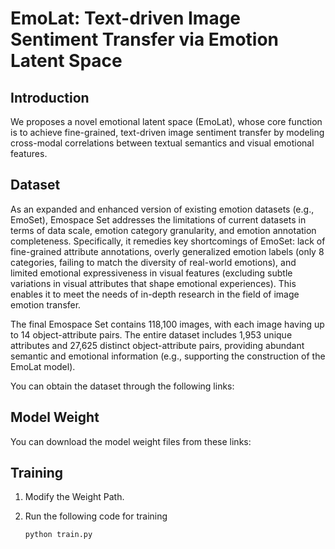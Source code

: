 # EmoLat: Text-driven Image Sentiment Transfer via Emotion Latent Space

## Introduction
We proposes a novel emotional latent space (EmoLat), whose core function is to achieve fine-grained, text-driven image sentiment transfer by modeling cross-modal correlations between textual semantics and visual emotional features.

## Dataset

As an expanded and enhanced version of existing emotion datasets (e.g., EmoSet), Emospace Set addresses the limitations of current datasets in terms of data scale, emotion category granularity, and emotion annotation completeness. Specifically, it remedies key shortcomings of EmoSet: lack of fine-grained attribute annotations, overly generalized emotion labels (only 8 categories, failing to match the diversity of real-world emotions), and limited emotional expressiveness in visual features (excluding subtle variations in visual attributes that shape emotional experiences). This enables it to meet the needs of in-depth research in the field of image emotion transfer.

The final Emospace Set contains 118,100 images, with each image having up to 14 object-attribute pairs. The entire dataset includes 1,953 unique attributes and 27,625 distinct object-attribute pairs, providing abundant semantic and emotional information (e.g., supporting the construction of the EmoLat model).

You can obtain the dataset through the following links:

## Model Weight

You can download the model weight files from these links:


## Training

1. Modify the Weight Path.

2. Run the following code for training

   ```bash
   python train.py
   ```
